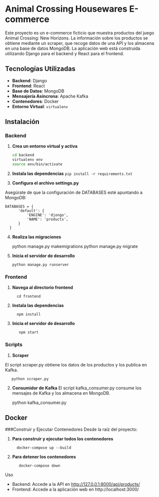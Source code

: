# Animal Crossing Housewares E-commerce

Este proyecto es un e-commerce ficticio que muestra productos del juego Animal Crossing: New Horizons. La información sobre los productos se obtiene mediante un scraper, que recoge datos de una API y los almacena en una base de datos MongoDB. La aplicación web está construida utilizando Django para el backend y React para el frontend.

## Tecnologías Utilizadas

- **Backend**: Django
- **Frontend**: React
- **Base de Datos**: MongoDB
- **Mensajería Asíncrona**: Apache Kafka
- **Contenedores**: Docker
- **Entorno Virtual**: `virtualenv`

## Instalación

### Backend

1. **Crea un entorno virtual y activa**

   ```bash
   cd backend
   virtualenv env
   source env/bin/activate

2. **Instala las dependencias**
   `pip install -r requirements.txt`
   
3. **Configura el archivo settings.py**

Asegúrate de que la configuración de DATABASES esté apuntando a MongoDB:
  
    DATABASES = {
          'default': {
              'ENGINE': 'djongo',
              'NAME': 'products',
          }
      }

4. **Realiza las migraciones**

      python manage.py makemigrations
      python manage.py migrate

5. **Inicia el servidor de desarrollo**

       python manage.py runserver

### Frontend

1. **Navega al directorio frontend**

         cd frontend

3. **Instala las dependencias**

         npm install

4. **Inicia el servidor de desarrollo**

          npm start

### Scripts

1. **Scraper**

El script scraper.py obtiene los datos de los productos y los publica en Kafka.

       python scraper.py

2. **Consumidor de Kafka**
El script kafka_consumer.py consume los mensajes de Kafka y los almacena en MongoDB.

    python kafka_consumer.py

## Docker

 ###Construir y Ejecutar Contenedores
 Desde la raíz del proyecto:

   1. **Para construir y ejecutar todos los contenedores**

            docker-compose up --build

3. **Para detener los contenedores**

          docker-compose down

Uso

   - Backend: Accede a la API en http://127.0.0.1:8000/api/products/
   - Frontend: Accede a la aplicación web en http://localhost:3000/
